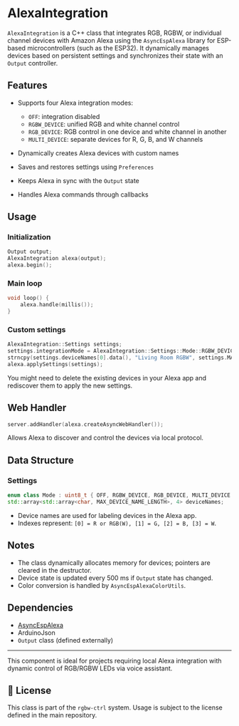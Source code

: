 # AlexaIntegration

`AlexaIntegration` is a C++ class that integrates RGB, RGBW, or individual channel devices with Amazon Alexa using the `AsyncEspAlexa` library for ESP-based microcontrollers (such as the ESP32). It dynamically manages devices based on persistent settings and synchronizes their state with an `Output` controller.

## Features

* Supports four Alexa integration modes:

    * `OFF`: integration disabled
    * `RGBW_DEVICE`: unified RGB and white channel control
    * `RGB_DEVICE`: RGB control in one device and white channel in another
    * `MULTI_DEVICE`: separate devices for R, G, B, and W channels
* Dynamically creates Alexa devices with custom names
* Saves and restores settings using `Preferences`
* Keeps Alexa in sync with the `Output` state
* Handles Alexa commands through callbacks

## Usage

### Initialization

```cpp
Output output;
AlexaIntegration alexa(output);
alexa.begin();
```

### Main loop

```cpp
void loop() {
    alexa.handle(millis());
}
```

### Custom settings

```cpp
AlexaIntegration::Settings settings;
settings.integrationMode = AlexaIntegration::Settings::Mode::RGBW_DEVICE;
strncpy(settings.deviceNames[0].data(), "Living Room RGBW", settings.MAX_DEVICE_NAME_LENGTH);
alexa.applySettings(settings);
```

You might need to delete the existing devices in your Alexa app and rediscover them to apply the new settings.

## Web Handler

```cpp
server.addHandler(alexa.createAsyncWebHandler());
```

Allows Alexa to discover and control the devices via local protocol.

## Data Structure

### Settings

```cpp
enum class Mode : uint8_t { OFF, RGBW_DEVICE, RGB_DEVICE, MULTI_DEVICE };
std::array<std::array<char, MAX_DEVICE_NAME_LENGTH>, 4> deviceNames;
```

* Device names are used for labeling devices in the Alexa app.
* Indexes represent: `[0] = R or RGB(W), [1] = G, [2] = B, [3] = W`.

## Notes

* The class dynamically allocates memory for devices; pointers are cleared in the destructor.
* Device state is updated every 500 ms if `Output` state has changed.
* Color conversion is handled by `AsyncEspAlexaColorUtils`.

## Dependencies

* [AsyncEspAlexa](https://github.com/kakopappa/arduino-esp8266-alexa-wemo)
* ArduinoJson
* `Output` class (defined externally)

---

This component is ideal for projects requiring local Alexa integration with dynamic control of RGB/RGBW LEDs via voice assistant.

## 📜 License

This class is part of the `rgbw-ctrl` system. Usage is subject to the license defined in the main repository.
